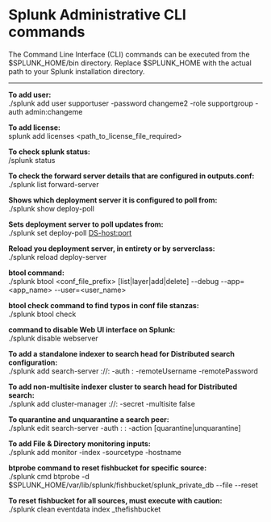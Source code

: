 # Splunk Administrative CLI commands

The Command Line Interface (CLI) commands can be executed from the $SPLUNK_HOME/bin directory.
Replace $SPLUNK_HOME with the actual path to your Splunk installation directory.

----------------------------------------------------------------------------------------------
__To add user:__  
./splunk add user supportuser -password changeme2 -role supportgroup -auth admin:changeme

__To add license:__  
splunk add licenses <path_to_license_file_required> 

__To check splunk status:__  
/splunk status

__To check the forward server details that are configured in outputs.conf:__  
./splunk list forward-server

__Shows which deployment server it is configured to poll from:__  
./splunk show deploy-poll

__Sets deployment server to poll updates from:__  
./splunk set deploy-poll <DS-host:port> 

__Reload you deployment server, in entirety or by serverclass:__  
./splunk reload deploy-server

__btool command:__  
./splunk btool <conf_file_prefix> [list|layer|add|delete] --debug --app=<app_name> --user=<user_name>

__btool check command to find typos in conf file stanzas:__  
./splunk btool check

__command to disable Web UI interface on Splunk:__  
./splunk disable webserver

__To add a standalone indexer to search head for Distributed search configuration:__  
./splunk add search-server <scheme>://<host>:<port> -auth <user>:<password> -remoteUsername <peer-user> -remotePassword <peer-password>

__To add non-multisite indexer cluster to search head for Distributed search:__  
./splunk add cluster-manager <scheme>://<host>:<port> -secret <indexers-pass4symmkey> -multisite false

__To quarantine and unquarantine a search peer:__  
./splunk edit search-server -auth <user>:<password> <host>:<port> -action [quarantine|unquarantine]

__To add File & Directory monitoring inputs:__  
./splunk add monitor <monitor file or  directory location> -index <index-name> -sourcetype <source type value> -hostname <host value to set>

__btprobe command to reset fishbucket for specific source:__  
./splunk cmd btprobe -d $SPLUNK_HOME/var/lib/splunk/fishbucket/splunk_private_db --file <source> --reset

__To reset fishbucket for all sources, must execute with caution:__  
./splunk clean eventdata index _thefishbucket
